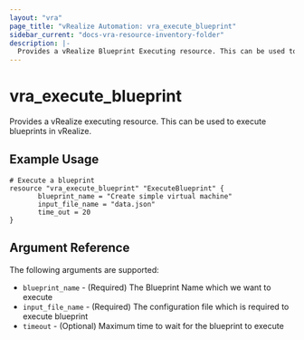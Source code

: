 ```yaml
---
layout: "vra"
page_title: "vRealize Automation: vra_execute_blueprint"
sidebar_current: "docs-vra-resource-inventory-folder"
description: |-
  Provides a vRealize Blueprint Executing resource. This can be used to execute blueprint in vRealize.
---
```


# vra\_execute\_blueprint

Provides a vRealize executing resource. This can be used to execute blueprints in vRealize.

## Example Usage

```hcl
# Execute a blueprint
resource "vra_execute_blueprint" "ExecuteBlueprint" {
       blueprint_name = "Create simple virtual machine"
       input_file_name = "data.json"
       time_out = 20
}
```

## Argument Reference

The following arguments are supported:

* `blueprint_name` - (Required) The Blueprint Name which we want to execute
* `input_file_name` - (Required) The configuration file which is required to execute blueprint
* `timeout` - (Optional) Maximum time to wait for the blueprint to execute